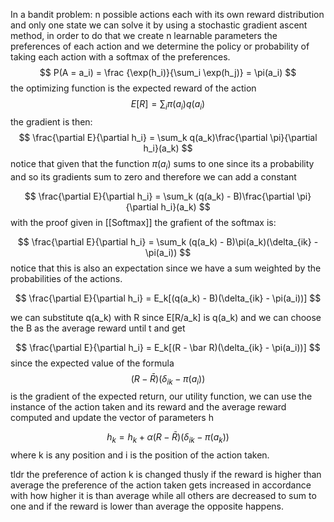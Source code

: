 In a bandit problem: n possible actions each with its own reward distribution and only one state we can solve it by using a stochastic gradient ascent method, in order to do that we create n learnable parameters the preferences of each action and we determine the policy or probability of taking each action with a softmax of the preferences.
$$
P(A = a_i) = \frac {\exp(h_i)}{\sum_i \exp(h_j)} = \pi(a_i)
$$
the optimizing function is the expected reward of the action
$$
E[R] = \sum_i \pi(a_i)q(a_i)
$$
the gradient is then:
$$
\frac{\partial E}{\partial h_i} = \sum_k q(a_k)\frac{\partial \pi}{\partial h_i}(a_k)
$$
notice that given that the function $\pi(a_i)$ sums to one since its a probability and so its gradients sum to zero and therefore we can add a constant

$$
\frac{\partial E}{\partial h_i} = \sum_k (q(a_k) - B)\frac{\partial \pi}{\partial h_i}(a_k)
$$
with the proof given in [[Softmax]] the grafient of the softmax is:

$$
\frac{\partial E}{\partial h_i} = \sum_k (q(a_k) - B)\pi(a_k)(\delta_{ik} - \pi(a_i))
$$
notice that this is also an expectation since we have a sum weighted by the probabilities of the actions.

$$
\frac{\partial E}{\partial h_i} = E_k[(q(a_k) - B)(\delta_{ik} - \pi(a_i))]
$$

we can substitute q(a_k)  with R since E\[R/a_k\] is q(a_k) and we can choose the B as the average reward until t and get 

$$
\frac{\partial E}{\partial h_i} = E_k[(R - \bar R)(\delta_{ik} - \pi(a_i))]
$$
since the expected value of the formula 
$$
(R -\bar R)(\delta_{ik} - \pi(a_i))
$$
is the gradient of the expected return, our utility function, we can use the instance of the action taken and its reward and the average reward computed and update the vector of parameters h

$$
h_k = h_k + \alpha (R - \bar R)(\delta_{ik} - \pi(a_k))
$$
where k is any position and i is the position of the action taken.

tldr 
the preference of action k is changed thusly
if the reward is higher than average the preference of the action taken gets increased in accordance with how higher it is than average while all others are decreased to sum to one
and if the reward is lower than average the opposite happens.
